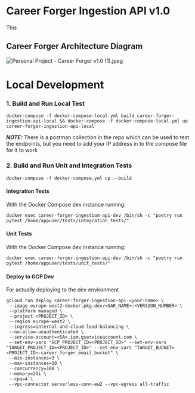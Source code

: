 
# Career Forger Ingestion API v1.0
This
## Career Forger Architecture Diagram
![Personal Project - Career Forger v1.0 (1).jpeg](..%2F..%2F..%2F..%2FDownloads%2FPersonal%20Project%20-%20Career%20Forger%20v1.0%20%281%29.jpeg)

# Local Development
### 1. Build and Run Local Test
```commandline
docker-compose -f docker-compose-local.yml build career-forger-ingestion-api-local && docker-compose -f docker-compose-local.yml up career-forger-ingestion-api-local
```
**_NOTE:_**  There is a postman collection in the repo which can be used to test the endpoints, but 
you need to add your IP address in to the compose file for it to work


### 2. Build and Run Unit and Integration Tests
```commandline
docker-compose -f docker-compose.yml up --build 
```

#### Integration Tests
With the Docker Compose dev instance running:
```commandline
docker exec career-forger-ingestion-api-dev /bin/sh -c "poetry run pytest /home/appuser/tests/integration_tests/"
```

#### Unit Tests
With the Docker Compose dev instance running:
```commandline
docker exec career-forger-ingestion-api-dev /bin/sh -c "poetry run pytest /home/appuser/tests/unit_tests/"
```

#### Deploy to GCP Dev
For actually deploying to the dev environment
```
gcloud run deploy career-forger-ingestion-api-<your-name> \
 --image europe-west2-docker.pkg.dev/<GAR_NAME>:<VERSION_NUMBER> \
 --platform managed \
 --project <PROJECT_ID> \
 --region europe-west2 \
 --ingress=internal-and-cloud-load-balancing \
 --no-allow-unauthenticated \
 --service-account=<SA>.iam.gserviceaccount.com \
 --set-env-vars "GCP_PROJECT_ID=<PROJECT_ID>" --set-env-vars "TARGET_PROJECT_ID=<PROJECT_ID>" --set-env-vars "TARGET_BUCKET=<PROJECT_ID>-career_forger_email_bucket" \
 --min-instances=3 \
 --max-instances=10 \
 --concurrency=100 \
 --memory=2Gi \
 --cpu=4 \
 --vpc-connector serverless-conn-ew2 --vpc-egress all-traffic
```